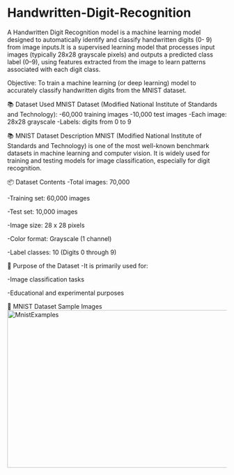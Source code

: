 # Handwritten-Digit-Recognition
A Handwritten Digit Recognition model is a machine learning model designed to automatically identify and classify handwritten digits (0- 9) from image inputs.It is a supervised learning model that processes input images (typically 28x28 grayscale pixels) and outputs a predicted class label (0–9), using features extracted from the image to learn patterns associated with each digit class.

Objective: To train a machine learning (or deep learning) model to accurately classify handwritten digits from the MNIST dataset.

📚 Dataset Used
MNIST Dataset (Modified National Institute of Standards and Technology):
-60,000 training images
-10,000 test images
-Each image: 28x28 grayscale
-Labels: digits from 0 to 9

📚 MNIST Dataset Description
MNIST (Modified National Institute of Standards and Technology) is one of the most well-known benchmark datasets in machine learning and computer vision. It is widely used for training and testing models for image classification, especially for digit recognition.

📦 Dataset Contents
-Total images: 70,000

-Training set: 60,000 images

-Test set: 10,000 images

-Image size: 28 x 28 pixels

-Color format: Grayscale (1 channel)

-Label classes: 10 (Digits 0 through 9)

🧪 Purpose of the Dataset
-It is primarily used for:

-Image classification tasks

-Educational and experimental purposes

🔢 MNIST Dataset Sample Images
<img width="594" height="361" alt="MnistExamples" src="https://github.com/user-attachments/assets/3d4d9f0e-d30d-4536-9ff4-d9c735bf61e1" />




